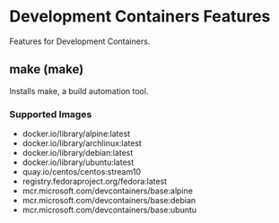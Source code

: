 # Development Containers Features

Features for Development Containers.

## make (make)

Installs make, a build automation tool.

### Supported Images

- docker.io/library/alpine:latest
- docker.io/library/archlinux:latest
- docker.io/library/debian:latest
- docker.io/library/ubuntu:latest
- quay.io/centos/centos:stream10
- registry.fedoraproject.org/fedora:latest
- mcr.microsoft.com/devcontainers/base:alpine
- mcr.microsoft.com/devcontainers/base:debian
- mcr.microsoft.com/devcontainers/base:ubuntu
